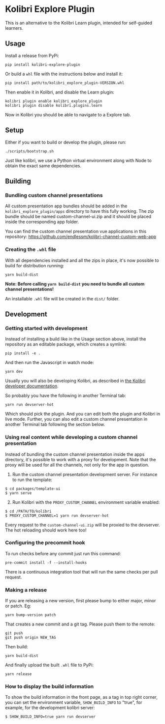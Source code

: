 # Kolibri Explore Plugin

This is an alternative to the Kolibri Learn plugin, intended for
self-guided learners.

## Usage

Install a release from PyPi:

```
pip install kolibri-explore-plugin
```

Or build a `whl` file with the instructions below and install it:

```
pip install path/to/kolibri_explore_plugin-VERSION.whl
```

Then enable it in Kolibri, and disable the Learn plugin:

```
kolibri plugin enable kolibri_explore_plugin
kolibri plugin disable kolibri.plugins.learn
```

Now in Kolibri you should be able to navigate to a Explore tab.

## Setup

Either if you want to build or develop the plugin, please run:

```
./scripts/bootstrap.sh
```

Just like kolibri, we use a Python virtual environment along with Node
to obtain the exact same dependencies.

## Building
### Bundling custom channel presentations

All custom presentation app bundles should be added in the
`kolibri_explore_plugin/apps` directory to have this fully
working. The zip bundle should be named custom-channel-ui.zip and it
should be placed inside the corresponding app folder.

You can find the custom channel presentation vue applications in this
repository: https://github.com/endlessm/kolibri-channel-custom-web-app

### Creating the `.whl` file

With all dependencies installed and all the zips in place, it's now
possible to build for distribution running:

```
yarn build-dist
```

**Note: Before calling `yarn build-dist` you need to bundle all custom
channel presentations!**

An installable `.whl` file will be created in the `dist/` folder.

## Development
### Getting started with development

Instead of installing a build like in the Usage section above, install
the repository as an editable package, which creates a symlink:

```
pip install -e .
```

And then run the Javascript in watch mode:

```
yarn dev
```

Usually you will also be developing Kolibri, as described in
[the Kolibri developer documentation](https://kolibri-dev.readthedocs.io/en/develop/getting_started.html).

So probably you have the following in another Terminal tab:

```
yarn run devserver-hot
```

Which should pick the plugin. And you can edit both the plugin and
Kolibri in live mode. Further, you can also edit a custom channel
presentation in another Terminal tab following the section below.

### Using real content while developing a custom channel presentation

Instead of bundling the custom channel presentation inside the apps
directory, it's possible to work with a proxy for development. Note
that the proxy will be used for all the channels, not only for the app
in question.

1. Run the custom channel presentation development server. For
   instance to run the template:

```
$ cd packages/template-ui
$ yarn serve
```

2. Run Kolibri with the `PROXY_CUSTOM_CHANNEL` environment variable
   enabled:

```
$ cd /PATH/TO/kolibri
$ PROXY_CUSTOM_CHANNEL=1 yarn run devserver-hot
```

Every request to the `custom-channel-ui.zip` will be proxied to the
devserver.  The hot reloading should work here too!

### Configuring the precommit hook

To run checks before any commit just run this command:

```
pre-commit install -f --install-hooks
```

There is a continuous integration tool that will run the same checks
per pull request.

### Making a release

If you are releasing a new version, first please bump to either major,
minor or patch. Eg:

```
yarn bump-version patch
```

That creates a new commit and a git tag. Please push them to the
remote:

```
git push
git push origin NEW_TAG
```

Then build:

```
yarn build-dist
```

And finally upload the built `.whl` file to PyPi:

```
yarn release
```

### How to display the build information

To show the build information in the front page, as a tag in top right corner,
you can set the environment variable, `SHOW_BUILD_INFO` to "true", for example,
for the development kolibri server:

```
$ SHOW_BUILD_INFO=true yarn run devserver
```
